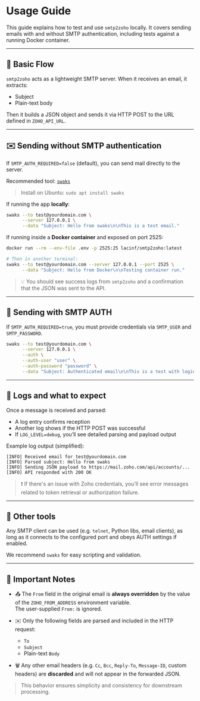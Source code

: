 # Usage Guide

This guide explains how to test and use `smtp2zoho` locally. It covers sending emails with and without SMTP authentication, including tests against a running Docker container.

---

## 🚀 Basic Flow

`smtp2zoho` acts as a lightweight SMTP server. When it receives an email, it extracts:

- Subject
- Plain-text body

Then it builds a JSON object and sends it via HTTP POST to the URL defined in `ZOHO_API_URL`.

---

## ✉️ Sending without SMTP authentication

If `SMTP_AUTH_REQUIRED=false` (default), you can send mail directly to the server.

Recommended tool: [`swaks`](https://www.jetmore.org/john/code/swaks/)

> Install on Ubuntu: `sudo apt install swaks`

If running the app **locally**:

```bash
swaks --to test@yourdomain.com \
      --server 127.0.0.1 \
      --data "Subject: Hello from swaks\n\nThis is a test email."
```

If running inside a **Docker container** and exposed on port 2525:

```bash
docker run --rm --env-file .env -p 2525:25 lacinf/smtp2zoho:latest

# Then in another terminal:
swaks --to test@yourdomain.com --server 127.0.0.1 --port 2525 \
      --data "Subject: Hello from Docker\n\nTesting container run."
```

> 💡 You should see success logs from `smtp2zoho` and a confirmation that the JSON was sent to the API.

---

## 🔐 Sending with SMTP AUTH

If `SMTP_AUTH_REQUIRED=true`, you must provide credentials via `SMTP_USER` and `SMTP_PASSWORD`.

```bash
swaks --to test@yourdomain.com \
      --server 127.0.0.1 \
      --auth \
      --auth-user "user" \
      --auth-password "password" \
      --data "Subject: Authenticated email\n\nThis is a test with login."
```

---

## 📜 Logs and what to expect

Once a message is received and parsed:

- A log entry confirms reception
- Another log shows if the HTTP POST was successful
- If `LOG_LEVEL=debug`, you’ll see detailed parsing and payload output

Example log output (simplified):

```text
[INFO] Received email for test@yourdomain.com
[INFO] Parsed subject: Hello from swaks
[INFO] Sending JSON payload to https://mail.zoho.com/api/accounts/...
[INFO] API responded with 200 OK
```

> ❗ If there's an issue with Zoho credentials, you’ll see error messages related to token retrieval or authorization failure.

---

## 🧪 Other tools

Any SMTP client can be used (e.g. `telnet`, Python libs, email clients), as long as it connects to the configured port and obeys AUTH settings if enabled.

We recommend `swaks` for easy scripting and validation.

---

## 📌 Important Notes

- 📤 The `From` field in the original email is **always overridden** by the value of the `ZOHO_FROM_ADDRESS` environment variable.  
  The user-supplied `From:` is ignored.

- ✉️ Only the following fields are parsed and included in the HTTP request:
  - `To`
  - `Subject`
  - Plain-text `Body`

- 🗑️ Any other email headers (e.g. `Cc`, `Bcc`, `Reply-To`, `Message-ID`, custom headers) are **discarded** and will not appear in the forwarded JSON.

> This behavior ensures simplicity and consistency for downstream processing.
